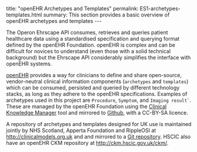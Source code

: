 title: "openEHR Archetypes and Templates" permalink:
ES1-archetypes-templates.html summary: This section provides a basic
overview of openEHR archetypes and templates ---

The Operon Ehrscape API consumes, retrieves and queries patient
healthcare data using a standardised specification and querying format
defined by the openEHR Foundation. openEHR is complex and can be
difficult for novices to understand (even those with a solid technical
background) but the Ehrscape API considerably simplifies the interface
with openEHR systems.

[openEHR](http://openehr.org) provides a way for clinicians to define
and share open-source, vendor-neutral clinical information components
(`archetypes` and `templates`) which can be consumed, persisted and
queried by different technology stacks, as long as they adhere to the
openEHR specifications. Examples of archetypes used in this project are
`Procedure`, `Symptom`, and `` Imaging result` ``. These are managed by
the openEHR Foundation using the [Clinical Knowledge
Manager](http://openehr.org/ckm) tool and mirrored to
[Github](https://github.com/openEHR/CKM-mirror), with a CC-BY-SA
licence.

A repository of archetypes and templates designed for UK use is
maintained jointly by NHS Scotland, Apperta Foundation and RippleOSI at
<http://clinicalmodels.org.uk> and and mirrored to a [Git
repository](https://github.com/ClinicalModelsUK/ckm). HSCIC also have an
openEHR CKM repository at <http://ckm.hscic.gov.uk/ckm/>.
